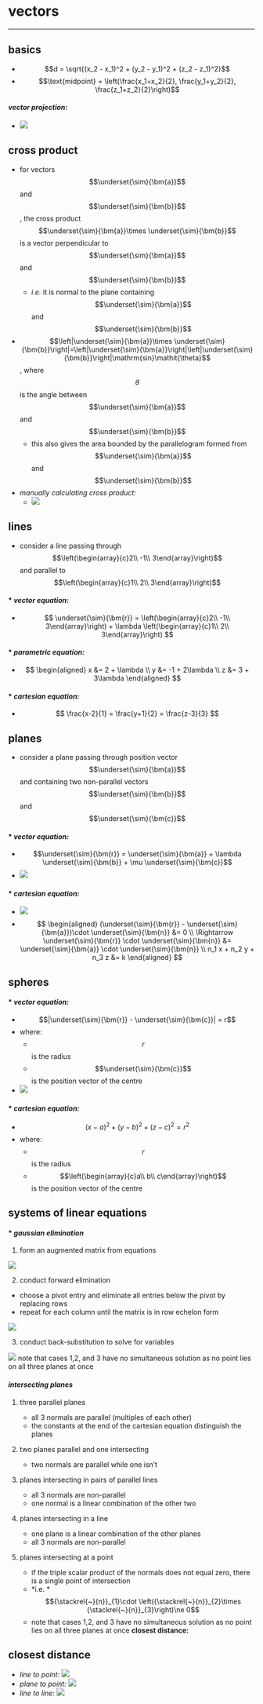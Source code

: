 # vectors

***

## **basics**

* $$d = \sqrt{(x_2 - x_1)^2 + (y_2 - y_1)^2 + (z_2 - z_1)^2}$$
* $$\text{midpoint} = \left(\frac{x_1+x_2}{2}, \frac{y_1+y_2}{2}, \frac{z_1+z_2}{2}\right)$$
#### _vector projection:_
  * ![](images/image_1.a2a38ccd.png)

## **cross product**

* for vectors $$\underset{\sim}{\bm{a}}$$ and $$\underset{\sim}{\bm{b}}$$, the cross product $$\underset{\sim}{\bm{a}}\times \underset{\sim}{\bm{b}}$$ is a vector perpendicular to $$\underset{\sim}{\bm{a}}$$ and $$\underset{\sim}{\bm{b}}$$
  * _i.e._ it is normal to the plane containing $$\underset{\sim}{\bm{a}}$$ and $$\underset{\sim}{\bm{b}}$$
* $$\left|\underset{\sim}{\bm{a}}\times \underset{\sim}{\bm{b}}\right|=\left|\underset{\sim}{\bm{a}}\right|\left|\underset{\sim}{\bm{b}}\right|\mathrm{sin}\mathit{\theta}$$, where $$\theta$$is the angle between $$\underset{\sim}{\bm{a}}$$ and $$\underset{\sim}{\bm{b}}$$
  * this also gives the area bounded by the parallelogram formed from $$\underset{\sim}{\bm{a}}$$ and $$\underset{\sim}{\bm{b}}$$
* _manually calculating cross product:_
  * ![](images/image_2.7bab86df.png)

## **lines**

* consider a line passing through $$\left(\begin{array}{c}2\\ -1\\ 3\end{array}\right)$$ and parallel to $$\left(\begin{array}{c}1\\ 2\\ 3\end{array}\right)$$
#### * _vector equation:_
  * $$
    \underset{\sim}{\bm{r}} = \left(\begin{array}{c}2\\ -1\\ 3\end{array}\right) + \lambda \left(\begin{array}{c}1\\ 2\\ 3\end{array}\right)
    $$
#### * _parametric equation:_
  * $$
    \begin{aligned}
    x &= 2 + \lambda \\
    y &= -1 + 2\lambda \\
    z &= 3 + 3\lambda
    \end{aligned}
    $$
#### * _cartesian equation:_
  * $$
    \frac{x-2}{1} = \frac{y+1}{2} = \frac{z-3}{3}
    $$

## **planes**

* consider a plane passing through position vector $$\underset{\sim}{\bm{a}}$$ and containing two non-parallel vectors $$\underset{\sim}{\bm{b}}$$ and $$\underset{\sim}{\bm{c}}$$
#### * _vector equation:_
  * $$\underset{\sim}{\bm{r}} = \underset{\sim}{\bm{a}} + \lambda \underset{\sim}{\bm{b}} + \mu \underset{\sim}{\bm{c}}$$
  * ![](images/image_3.57965e1e.png)
#### * _cartesian equation:_
  * ![](images/image_4.9942acb4.png)
  * $$
    \begin{aligned}
    (\underset{\sim}{\bm{r}} - \underset{\sim}{\bm{a}})\cdot \underset{\sim}{\bm{n}} &= 0 \\
    \Rightarrow \underset{\sim}{\bm{r}} \cdot \underset{\sim}{\bm{n}} &= \underset{\sim}{\bm{a}} \cdot \underset{\sim}{\bm{n}} \\
    n_1 x + n_2 y + n_3 z &= k
    \end{aligned}
    $$

## **spheres**

#### * _vector equation:_
  * $$|\underset{\sim}{\bm{r}} - \underset{\sim}{\bm{c}}| = r$$
  * where:
    * $$r$$ is the radius
    * $$\underset{\sim}{\bm{c}}$$ is the position vector of the centre
  * ![](images/image_5.ca78936e.png)
#### * _cartesian equation:_
  * $$(x-a)^2 + (y-b)^2 + (z-c)^2 = r^2$$
  * where:
    * $$r$$ is the radius
    * $$\left(\begin{array}{c}a\\ b\\ c\end{array}\right)$$ is the position vector of the centre

## **systems of linear equations**

#### * _gaussian elimination_
  1. form an augmented matrix from equations
  
  ![](images/image_6.d2f641e0.png)
  
  2. conduct forward elimination
  * choose a pivot entry and eliminate all entries below the pivot by replacing rows
  * repeat for each column until the matrix is in row echelon form

  ![](images/image_7.49b6a461.png)

  3. conduct back-substitution to solve for variables

  ![](images/image_8.5d9d05cd.png) note that cases 1,2, and 3 have no simultaneous solution as no point lies on all three planes at once

#### *_intersecting planes_*
1. three parallel planes
    * all 3 normals are parallel (multiples of each other)
    * the constants at the end of the cartesian equation distinguish the planes

2. two planes parallel and one intersecting
    * two normals are parallel while one isn’t

3. planes intersecting in pairs of parallel lines
    * all 3 normals are non-parallel
    * one normal is a linear combination of the other two

4. planes intersecting in a line
    * one plane is a linear combination of the other planes
    * all 3 normals are non-parallel

5. planes intersecting at a point
    * if the triple scalar product of the normals does not equal zero, there is a single point of intersection
    * \*i.e. \*$${\stackrel{~}{n}}_{1}\cdot \left({\stackrel{~}{n}}_{2}\times {\stackrel{~}{n}}_{3}\right)\ne 0$$
    * note that cases 1,2, and 3 have no simultaneous solution as no point lies on all three planes at once **closest distance:**

## **closest distance**
* _line to point:_
  ![](images/image_9.d0e0c80b.png)
* _plane to point:_
  ![](images/image_10.1e6361a2.png)
* _line to line:_
  ![](images/image_11.0adeadff.png)
  